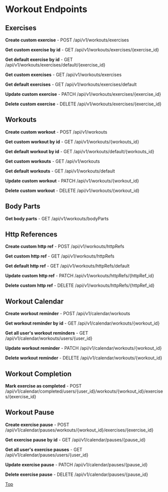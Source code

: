 # Workout Endpoints


## Exercises

**Create custom exercise** - POST /api/v1/workouts/exercises

**Get custom exercise by id** - GET /api/v1/workouts/exercises/{exercise_id}

**Get default exercise by id** - GET /api/v1/workouts/exercises/default/{exercise_id}

**Get custom exercises** - GET /api/v1/workouts/exercises

**Get default exercises** - GET /api/v1/workouts/exercises/default

**Update custom exercise** - PATCH /api/v1/workouts/exercises/{exercise_id}

**Delete custom exercise** - DELETE /api/v1/workouts/exercises/{exercise_id}


## Workouts

**Create custom workout** - POST /api/v1/workouts

**Get custom workout by id** - GET /api/v1/workouts/{workouts_id}

**Get default workout by id** - GET /api/v1/workouts/default/{workouts_id}

**Get custom workouts** - GET /api/v1/workouts

**Get default workouts** - GET /api/v1/workouts/default

**Update custom workout** - PATCH /api/v1/workouts/{workout_id}

**Delete custom workout** - DELETE /api/v1/workouts/{workout_id}


## Body Parts

**Get body parts** - GET /api/v1/workouts/bodyParts


## Http References

**Create custom http ref** - POST /api/v1/workouts/httpRefs

**Get custom http ref** - GET /api/v1/workouts/httpRefs

**Get default http ref** - GET /api/v1/workouts/httpRefs/default

**Update custom http ref** - PATCH /api/v1/workouts/httpRefs/{httpRef_id}

**Delete custom http ref** - DELETE /api/v1/workouts/httpRefs/{httpRef_id}


## Workout Calendar

**Create workout reminder** - POST /api/v1/calendar/workouts

**Get workout reminder by id** - GET /api/v1/calendar/workouts/{workout_id}

**Get all user's workout reminders** - GET /api/v1/calendar/workouts/users/{user_id}

**Update workout reminder** - PATCH /api/v1/calendar/workouts/{workout_id}

**Delete workout reminder** - DELETE /api/v1/calendar/workouts/{workout_id}


## Workout Completion

**Mark exercise as completed** - POST /api/v1/calendar/completed/users/{user_id}/workouts/{workout_id}/exercises/{exercise_id}


## Workout Pause

**Create exercise pause** - POST /api/v1/calendar/pauses/workouts/{workout_id}/exercises/{exercise_id}

**Get exercise pause by id** - GET /api/v1/calendar/pauses/{pause_id}

**Get all user's exercise pauses** - GET /api/v1/calendar/pauses/users/{user_id}

**Update exercise pause** - PATCH /api/v1/calendar/pauses/{pause_id}

**Delete exercise pause** - DELETE /api/v1/calendar/pauses/{pause_id}


[Top](#workout-endpoints)  
